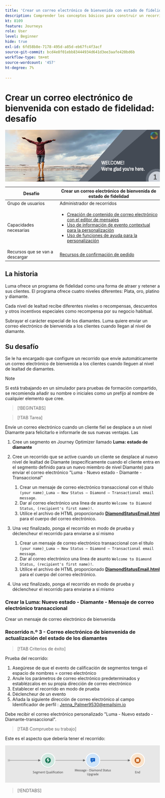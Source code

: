 ```yaml
---
title: 'Crear un correo electrónico de bienvenida con estado de fidelidad: desafío'
description: Comprender los conceptos básicos para construir un recorrido en el lienzo del recorrido.
kt: 8109
feature: Journeys
role: User
level: Beginner
hide: true
exl-id: 6fd58b8e-7178-495d-a85d-eb67fc4f3acf
source-git-commit: bcd4e8f01ebb83444934d641d3ee3aafe420bd6b
workflow-type: tm+mt
source-wordcount: '457'
ht-degree: 7%

---
```


# Crear un correo electrónico de bienvenida con estado de fidelidad: desafío

![Correo electrónico de bienvenida del estado de fidelidad de AJO: desafiar titular](/help/challenges/assets/email-assets/luma-transactional-onboarding-1.png)

| Desafío | Crear un correo electrónico de bienvenida de estado de fidelidad |
|---|---|
| Grupo de usuarios | Administrador de recorridos |
| Capacidades necesarias | <ul><li>[Creación de contenido de correo electrónico con el editor de mensajes](https://experienceleague.adobe.com/docs/journey-optimizer-learn/tutorials/create-messages/create-email-content-with-the-message-editor.html?lang=en)</li> <li>[Uso de información de evento contextual para la personalización](https://experienceleague.adobe.com/docs/journey-optimizer-learn/tutorials/personalize-content/use-contextual-event-information-for-personalization.html?lang=en)</li><li>[Uso de funciones de ayuda para la personalización](https://experienceleague.adobe.com/docs/journey-optimizer-learn/tutorials/personalize-content/use-helper-functions-for-personalization.html?lang=en)</li></ul> |
| Recursos que se van a descargar | [Recursos de confirmación de pedido](/help/challenges/assets/email-assets/order-confirmation-assets.zip) |

## La historia

Luma ofrece un programa de fidelidad como una forma de atraer y retener a sus clientes. El programa ofrece cuatro niveles diferentes: Plata, oro, platino y diamante.

Cada nivel de lealtad recibe diferentes niveles o recompensas, descuentos y otros incentivos especiales como recompensa por su negocio habitual.

Subrayar el carácter especial de los diamantes. Luma quiere enviar un correo electrónico de bienvenida a los clientes cuando llegan al nivel de diamante.

## Su desafío

Se le ha encargado que configure un recorrido que envíe automáticamente un correo electrónico de bienvenida a los clientes cuando lleguen al nivel de lealtad de diamantes.

>[!NOTE]
> Si está trabajando en un simulador para pruebas de formación compartido, se recomienda añadir su nombre o iniciales como un prefijo al nombre de cualquier elemento que cree.

>[!BEGINTABS]

>[!TAB Tarea]

Envíe un correo electrónico cuando un cliente fiel se desplace a un nivel Diamante para felicitarlo e informarle de sus nuevas ventajas. Las

1. Cree un segmento en Journey Optimizer llamado **Luma: estado de diamante**
2. Cree un recorrido que se active cuando un cliente se desplace al nuevo nivel de lealtad de Diamante (específicamente cuando el cliente entra en el segmento definido para un nuevo miembro de nivel Diamante) para enviar el correo electrónico &quot;Luma - Nuevo estado - Diamante - Transaccional&quot;
   1. Crear un mensaje de correo electrónico transaccional con el título `(your name)_Luma – New Status – Diamond – Transactional email message`.
   2. Dar al correo electrónico una línea de asunto `Welcome to Diamond Status, (recipient's first name)!`.
   3. Utilice el archivo de HTML proporcionado **[DiamondStatusEmail.html](/help/challenges/assets/email-assets/DiamondStatusEmail.html)** para el cuerpo del correo electrónico.
3. Una vez finalizado, ponga el recorrido en modo de prueba y déclencheur el recorrido para enviarse a sí mismo  

   1. Crear un mensaje de correo electrónico transaccional con el título `(your name)_Luma – New Status – Diamond – Transactional email message`.
   1. Dar al correo electrónico una línea de asunto `Welcome to Diamond Status, (recipient's first name)!`.
   1. Utilice el archivo de HTML proporcionado **[DiamondStatusEmail.html](/help/challenges/assets/email-assets/DiamondStatusEmail.html)** para el cuerpo del correo electrónico.
4. Una vez finalizado, ponga el recorrido en modo de prueba y déclencheur el recorrido para enviarse a sí mismo  

### Crear la Luma: Nuevo estado - Diamante - Mensaje de correo electrónico transaccional

Crear un mensaje de correo electrónico de bienvenida

### **Recorrido n.º 3 - Correo electrónico de bienvenida de actualización del estado de los diamantes**


>[!TAB Criterios de éxito]

Prueba del recorrido:

1. Asegúrese de que el evento de calificación de segmentos tenga el espacio de nombres = correo electrónico
1. Anule los parámetros de correo electrónico predeterminados y establézcalos en su propia dirección de correo electrónico
1. Establecer el recorrido en modo de prueba
1. Déclencheur de un evento
1. Añada la siguiente dirección de correo electrónico al campo Identificador de perfil : Jenna_Palmer9530@emailsim.io

Debe recibir el correo electrónico personalizado &quot;Luma - Nuevo estado - Diamante-transaccional&quot;.

>[!TAB Compruebe su trabajo]

Este es el aspecto que debería tener el recorrido:

![Diamond-status-upgrade-recorrido](/help/challenges/assets/journey-luma-diamond-status-upgrade.png)

>[!ENDTABS]
